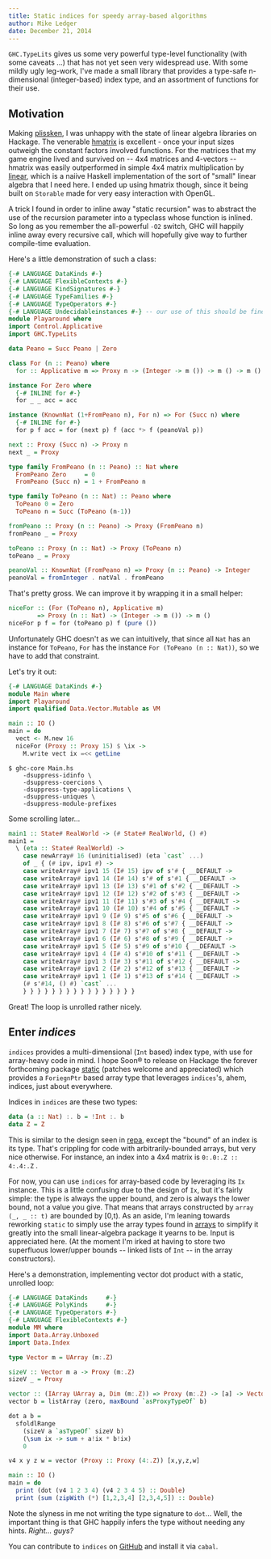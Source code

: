 ```yaml
---
title: Static indices for speedy array-based algorithms
author: Mike Ledger
date: December 21, 2014
---
```


`GHC.TypeLits` gives us some very powerful type-level functionality (with some
caveats ...) that has not yet seen very widespread use. With some mildly ugly
leg-work, I've made a small library that provides a type-safe n-dimensional 
(integer-based) index type, and an assortment of functions for their use.

## Motivation

Making [plissken](http://quasimal.com/projects/plissken.html), I was unhappy
with the state of linear algebra libraries on Hackage. The venerable
[hmatrix](http://hackage.haskell.org/package/hmatrix) is excellent - once your
input sizes outweigh the constant factors involved functions. For the matrices
that my game engine lived and survived on -- 4x4 matrices and 4-vectors --
hmatrix was easily outperformed in simple 4x4 matrix multiplication by 
[linear](http://hackage.haskell.org/package/linear), which is a naiive Haskell
implementation of the sort of "small" linear algebra that I need here. I ended
up using hmatrix though, since it being built on `Storable` made for very easy
interaction with OpenGL.

A trick I found in order to inline away "static recursion" was to abstract the
use of the recursion parameter into a typeclass whose function is inlined. So
long as you remember the all-powerful `-O2` switch, GHC will happily inline away
every recursive call, which will hopefully give way to further compile-time
evaluation.

Here's a little demonstration of such a class:

```haskell
{-# LANGUAGE DataKinds #-}
{-# LANGUAGE FlexibleContexts #-}
{-# LANGUAGE KindSignatures #-}
{-# LANGUAGE TypeFamilies #-}
{-# LANGUAGE TypeOperators #-}
{-# LANGUAGE Undecidableinstances #-} -- our use of this should be fine.
module Playaround where
import Control.Applicative
import GHC.TypeLits

data Peano = Succ Peano | Zero

class For (n :: Peano) where
  for :: Applicative m => Proxy n -> (Integer -> m ()) -> m () -> m ()

instance For Zero where
  {-# INLINE for #-}
  for _ _ acc = acc

instance (KnownNat (1+FromPeano n), For n) => For (Succ n) where
  {-# INLINE for #-}
  for p f acc = for (next p) f (acc *> f (peanoVal p))

next :: Proxy (Succ n) -> Proxy n
next _ = Proxy

type family FromPeano (n :: Peano) :: Nat where
  FromPeano Zero     = 0
  FromPeano (Succ n) = 1 + FromPeano n

type family ToPeano (n :: Nat) :: Peano where
  ToPeano 0 = Zero
  ToPeano n = Succ (ToPeano (n-1))

fromPeano :: Proxy (n :: Peano) -> Proxy (FromPeano n)
fromPeano _ = Proxy

toPeano :: Proxy (n :: Nat) -> Proxy (ToPeano n)
toPeano _ = Proxy

peanoVal :: KnownNat (FromPeano n) => Proxy (n :: Peano) -> Integer
peanoVal = fromInteger . natVal . fromPeano
```

That's pretty gross. We can improve it by wrapping it in a small helper:

```haskell
niceFor :: (For (ToPeano n), Applicative m)
        => Proxy (n :: Nat) -> (Integer -> m ()) -> m ()
niceFor p f = for (toPeano p) f (pure ())
```

Unfortunately GHC doesn't as we can intuitively, that since all `Nat` has an
instance for `ToPeano`, `For` has the instance `For (ToPeano (n :: Nat))`, so
we have to add that constraint.

Let's try it out:

```haskell
{-# LANGUAGE DataKinds #-}
module Main where
import Playaround
import qualified Data.Vector.Mutable as VM

main :: IO ()
main = do
  vect <- M.new 16
  niceFor (Proxy :: Proxy 15) $ \ix -> 
    M.write vect ix =<< getLine
```

```shell
$ ghc-core Main.hs
    -dsuppress-idinfo \
    -dsuppress-coercions \
    -dsuppress-type-applications \
    -dsuppress-uniques \
    -dsuppress-module-prefixes
```

Some scrolling later...

```haskell
main1 :: State# RealWorld -> (# State# RealWorld, () #)
main1 =
  \ (eta :: State# RealWorld) ->
    case newArray# 16 (uninitialised) (eta `cast` ...)
    of _ { (# ipv, ipv1 #) ->
    case writeArray# ipv1 15 (I# 15) ipv of s'# { __DEFAULT ->
    case writeArray# ipv1 14 (I# 14) s'# of s'#1 { __DEFAULT ->
    case writeArray# ipv1 13 (I# 13) s'#1 of s'#2 { __DEFAULT ->
    case writeArray# ipv1 12 (I# 12) s'#2 of s'#3 { __DEFAULT ->
    case writeArray# ipv1 11 (I# 11) s'#3 of s'#4 { __DEFAULT ->
    case writeArray# ipv1 10 (I# 10) s'#4 of s'#5 { __DEFAULT ->
    case writeArray# ipv1 9 (I# 9) s'#5 of s'#6 { __DEFAULT ->
    case writeArray# ipv1 8 (I# 8) s'#6 of s'#7 { __DEFAULT ->
    case writeArray# ipv1 7 (I# 7) s'#7 of s'#8 { __DEFAULT ->
    case writeArray# ipv1 6 (I# 6) s'#8 of s'#9 { __DEFAULT ->
    case writeArray# ipv1 5 (I# 5) s'#9 of s'#10 { __DEFAULT ->
    case writeArray# ipv1 4 (I# 4) s'#10 of s'#11 { __DEFAULT ->
    case writeArray# ipv1 3 (I# 3) s'#11 of s'#12 { __DEFAULT ->
    case writeArray# ipv1 2 (I# 2) s'#12 of s'#13 { __DEFAULT ->
    case writeArray# ipv1 1 (I# 1) s'#13 of s'#14 { __DEFAULT ->
    (# s'#14, () #) `cast` ...
    } } } } } } } } } } } } } } } }
```

Great! The loop is unrolled rather nicely.

## Enter *indices*
`indices` provides a multi-dimensional (`Int` based) index type, with use for
array-heavy code in mind. I hope Soon® to release on Hackage the forever
forthcoming package [static](https://github.com/mikeplus64/static) (patches
welcome and appreciated) which provides a `ForiegnPtr` based array type that
leverages `indices`'s, ahem, indices, just about everywhere.

Indices in `indices` are these two types:
```haskell
data (a :: Nat) :. b = !Int :. b
data Z = Z
```

This is similar to the design seen in
[repa](https://hackage.haskell.org/package/repa), except the "bound" of an index
is its type. That's crippling for code with arbitrarily-bounded arrays, but very
nice otherwise. For instance, an index into a 4x4 matrix is `0:.0:.Z :: 4:.4:.Z`
.

For now, you can use `indices` for array-based code by leveraging its `Ix`
instance. This is a little confusing due to the design of `Ix`, but it's fairly
simple: the type is always the upper bound, and zero is always the lower bound,
not a value you give. That means that arrays constructed by `array (_, _ :: t)`
are bounded by [0,t). As an aside, I'm leaning towards reworking `static` to
simply use the array types found in
[arrays](https://hackage.haskell.org/package/arrays) to simplify it greatly into
the small linear-algebra package it yearns to be. Input is appreciated here. (At
the moment I'm irked at having to store two superfluous lower/upper bounds --
linked lists of `Int` -- in the array constructors). 

Here's a demonstration, implementing vector dot product with a static, unrolled
loop:

```haskell
{-# LANGUAGE DataKinds     #-}
{-# LANGUAGE PolyKinds     #-}
{-# LANGUAGE TypeOperators #-}
{-# LANGUAGE FlexibleContexts #-}
module MM where
import Data.Array.Unboxed
import Data.Index

type Vector m = UArray (m:.Z)

sizeV :: Vector m a -> Proxy (m:.Z)
sizeV _ = Proxy

vector :: (IArray UArray a, Dim (m:.Z)) => Proxy (m:.Z) -> [a] -> Vector m a
vector b = listArray (zero, maxBound `asProxyTypeOf` b)

dot a b =
  sfoldlRange
    (sizeV a `asTypeOf` sizeV b)
    (\sum ix -> sum + a!ix * b!ix)
    0

v4 x y z w = vector (Proxy :: Proxy (4:.Z)) [x,y,z,w]

main :: IO ()
main = do
  print (dot (v4 1 2 3 4) (v4 2 3 4 5) :: Double)
  print (sum (zipWith (*) [1,2,3,4] [2,3,4,5]) :: Double)
```

Note the slyness in me not writing the type signature to `dot`... Well, the
important thing is that GHC happily infers the type without needing any hints.
*Right... guys?*

You can contribute to `indices` on
[GitHub](https://github.com/mikeplus64/indices) and install it via `cabal`.

